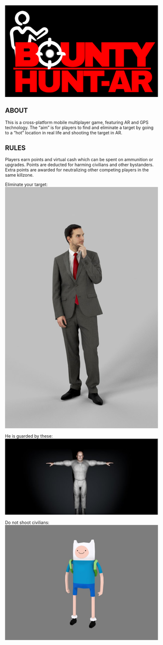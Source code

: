 ![Logo](/js/Images/bountyhuntarlogo.png)

## ABOUT

This is a cross-platform mobile multiplayer game, featuring AR and GPS technology. The “aim” is for players to find and eliminate a target by going to a “hot” location in real life and shooting the target in AR.

## RULES

Players earn points and virtual cash which can be spent on ammunition or upgrades. Points are deducted for harming civilians and other bystanders. Extra points are awarded for neutralizing other competing players in the same killzone.

Eliminate your target:
![Target](/js/Images/Readme/Target.jpg)

He is guarded by these:
![Guard](/js/Images/Readme/Guard.jpg)

Do not shoot civilians:
![Civilian](/js/Images/Readme/Civilian.jpg)